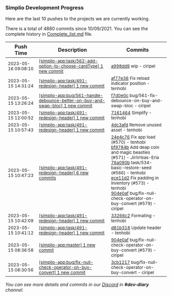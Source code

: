 
### Simplio Development Progress

Here are the last 10 pushes to the projects we are currently working.

There is a total of 4880 commits since 10/09/2021. You can see the complete history in
 [Complete_list.md](Complete_list.md) file.

| Push Time | Description | Commits |
| --- | --- | --- |
| <sub>2023-05-16 09:08:10</sub> | <sub>[[simplio-app:task/562\-add\-option\-to\-choose\-cardType] 1 new commit](https://github.com/SimplioOfficial/simplio-app/commit/a998dd93ef66d6f7842409e2d0837f2e7aaa6441)</sub> | <sub>[a998dd9](https://github.com/SimplioOfficial/simplio-app/commit/a998dd93ef66d6f7842409e2d0837f2e7aaa6441) wip - ciripel</sub> |
| <sub>2023-05-15 14:31:24</sub> | <sub>[[simplio-app:task/491\-redesign\-header] 1 new commit](https://github.com/SimplioOfficial/simplio-app/commit/af77e360ccae48be156698969e26cd3a78c720c6)</sub> | <sub>[af77e36](https://github.com/SimplioOfficial/simplio-app/commit/af77e360ccae48be156698969e26cd3a78c720c6) Fix reload indicator position - tenhobi</sub> |
| <sub>2023-05-15 13:26:24</sub> | <sub>[[simplio-app:bug/561\-handle\-debounce\-better\-on\-buy\-and\-swap\-bloc] 1 new commit](https://github.com/SimplioOfficial/simplio-app/commit/f7d0e0c01cb0908d6cf67a19dca3fb94e66a0d7d)</sub> | <sub>[f7d0e0c](https://github.com/SimplioOfficial/simplio-app/commit/f7d0e0c01cb0908d6cf67a19dca3fb94e66a0d7d) bug/561-fix-debounce-on-buy-and-swap-bloc - ciripel</sub> |
| <sub>2023-05-15 12:00:52</sub> | <sub>[[simplio-app:task/491\-redesign\-header] 1 new commit](https://github.com/SimplioOfficial/simplio-app/commit/716146487be7177cc8c4d3ad5de81fe9fe1b6e2e)</sub> | <sub>[7161464](https://github.com/SimplioOfficial/simplio-app/commit/716146487be7177cc8c4d3ad5de81fe9fe1b6e2e) Simplify - tenhobi</sub> |
| <sub>2023-05-15 10:57:43</sub> | <sub>[[simplio-app:task/491\-redesign\-header] 1 new commit](https://github.com/SimplioOfficial/simplio-app/commit/4dc3afda14778aea2021a9a62e9c3a46209d930b)</sub> | <sub>[4dc3afd](https://github.com/SimplioOfficial/simplio-app/commit/4dc3afda14778aea2021a9a62e9c3a46209d930b) Remove unused asset - tenhobi</sub> |
| <sub>2023-05-15 10:47:23</sub> | <sub>[[simplio-app:task/491\-redesign\-header] 6 new commits](https://github.com/SimplioOfficial/simplio-app/compare/33266c2238e7...9d94b012d063)</sub> | <sub>[24e4c76](https://github.com/SimplioOfficial/simplio-app/commit/24e4c76feaa6727fe9309f71cb1590463647a0c3) Fix app load (#570) - tenhobi<br>[bf9784b](https://github.com/SimplioOfficial/simplio-app/commit/bf9784be7c2891272c4beb89df0dcc0a7eac8e98) Add deap coin and magic beasties (#571) - JiriVrbas\-Eria<br>[76a090b](https://github.com/SimplioOfficial/simplio-app/commit/76a090b487b62b48f37f6c4ac2dc9a875018b397) task/534-basic-restore-seed (#566) - tenhobi<br>[ece11d2](https://github.com/SimplioOfficial/simplio-app/commit/ece11d2d460007f8b37981983604a9b198a2250a) Fix padding in inventory (#573) - tenhobi<br>[904e0af](https://github.com/SimplioOfficial/simplio-app/commit/904e0af8458f11f4d3e631959c05187e2d62f23d) bug/fix-null-check-operator-on-buy-convert (#579) - ciripel</sub> |
| <sub>2023-05-15 10:42:09</sub> | <sub>[[simplio-app:task/491\-redesign\-header] 1 new commit](https://github.com/SimplioOfficial/simplio-app/commit/33266c2238e71dfd44bfc87d987c4e63a767330c)</sub> | <sub>[33266c2](https://github.com/SimplioOfficial/simplio-app/commit/33266c2238e71dfd44bfc87d987c4e63a767330c) Formating - tenhobi</sub> |
| <sub>2023-05-15 10:41:12</sub> | <sub>[[simplio-app:task/491\-redesign\-header] 1 new commit](https://github.com/SimplioOfficial/simplio-app/commit/d81b318d9ff18363ac005169c86fb5719b3f57e5)</sub> | <sub>[d81b318](https://github.com/SimplioOfficial/simplio-app/commit/d81b318d9ff18363ac005169c86fb5719b3f57e5) Update header - tenhobi</sub> |
| <sub>2023-05-15 08:36:58</sub> | <sub>[[simplio-app:master] 1 new commit](https://github.com/SimplioOfficial/simplio-app/commit/904e0af8458f11f4d3e631959c05187e2d62f23d)</sub> | <sub>[904e0af](https://github.com/SimplioOfficial/simplio-app/commit/904e0af8458f11f4d3e631959c05187e2d62f23d) bug/fix-null-check-operator-on-buy-convert (#579) - ciripel</sub> |
| <sub>2023-05-15 08:30:56</sub> | <sub>[[simplio-app:bug/fix\-null\-check\-operator\-on\-buy\-convert] 1 new commit](https://github.com/SimplioOfficial/simplio-app/commit/3cb121769835d8d1dfc90eba43d1ae117a2e666e)</sub> | <sub>[3cb1217](https://github.com/SimplioOfficial/simplio-app/commit/3cb121769835d8d1dfc90eba43d1ae117a2e666e) bug/fix-null-check-operator-on-buy-convert - ciripel</sub> |

_You can see more details and commits in our [Discord](https://discord.gg/aKhjuwZmdP) in **#dev-diary** channel._
